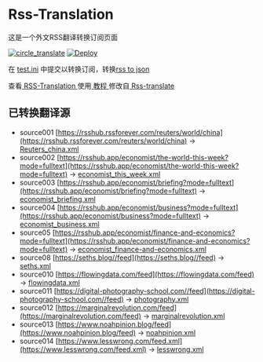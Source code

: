 # Rss-Translation

这是一个外文RSS翻译转换订阅页面 

[![circle_translate](https://github.com/q1azq1a/Rss-Translation/actions/workflows/circle_translate.yml/badge.svg)](https://github.com/q1azq1a/Rss-Translation/actions/workflows/circle_translate.yml)
[![Deploy](https://github.com/q1azq1a/Rss-Translation/actions/workflows/jekyll-gh-pages.yml/badge.svg)](https://github.com/q1azq1a/Rss-Translation/actions/workflows/jekyll-gh-pages.yml)

在 [test.ini](https://github.com/q1azq1a/Rss-Translation/blob/main/test.ini) 中提交以转换订阅，转换[rss to json](https://rss2json.com/)

查看[ RSS-Translation ](https://q1azq1a.github.io/RSS-Translation)使用[ 教程 ](https://www.q1azq1a.net/tutorial/644)修改自[ Rss-translate ](https://github.com/rcy1314/Rss-Translation/)

## 已转换翻译源

 - source001 [https://rsshub.rssforever.com/reuters/world/china](https://rsshub.rssforever.com/reuters/world/china) -> [Reuters_china.xml](rss/Reuters_china.xml)
 - source002 [https://rsshub.app/economist/the-world-this-week?mode=fulltext](https://rsshub.app/economist/the-world-this-week?mode=fulltext) -> [economist_this_week.xml](rss/economist_this_week.xml)
 - source003 [https://rsshub.app/economist/briefing?mode=fulltext](https://rsshub.app/economist/briefing?mode=fulltext) -> [economist_briefing.xml](rss/economist_briefing.xml)
 - source004 [https://rsshub.app/economist/business?mode=fulltext](https://rsshub.app/economist/business?mode=fulltext) -> [economist_business.xml](rss/economist_business.xml)
 - source05 [https://rsshub.app/economist/finance-and-economics?mode=fulltext](https://rsshub.app/economist/finance-and-economics?mode=fulltext) -> [economist_finance-and-economics.xml](rss/economist_finance-and-economics.xml)
 - source08 [https://seths.blog//feed](https://seths.blog//feed) -> [seths.xml](rss/seths.xml)
 - source010 [https://flowingdata.com/feed](https://flowingdata.com/feed) -> [flowingdata.xml](rss/flowingdata.xml)
 - source011 [https://digital-photography-school.com//feed](https://digital-photography-school.com//feed) -> [photography.xml](rss/photography.xml)
 - source012 [https://marginalrevolution.com/feed](https://marginalrevolution.com/feed) -> [marginalrevolution.xml](rss/marginalrevolution.xml)
 - source013 [https://www.noahpinion.blog/feed](https://www.noahpinion.blog/feed) -> [noahpinion.xml](rss/noahpinion.xml)
 - source014 [https://www.lesswrong.com/feed.xml](https://www.lesswrong.com/feed.xml) -> [lesswrong.xml](rss/lesswrong.xml)
